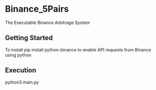 # Binance_5Pairs
The Executable Binance Arbitrage System


## Getting Started
To install
pip install python-binance
to enable API requests from Binance using python

## Execution
python3 main.py
